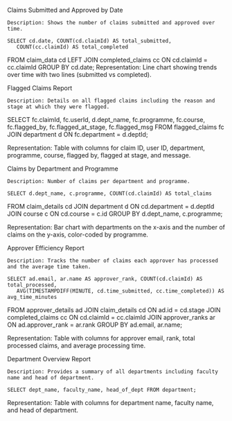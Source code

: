 Claims Submitted and Approved by Date

    Description: Shows the number of claims submitted and approved over time.

    SELECT cd.date, COUNT(cd.claimId) AS total_submitted, 
       COUNT(cc.claimId) AS total_completed
FROM claim_data cd
LEFT JOIN completed_claims cc ON cd.claimId = cc.claimId
GROUP BY cd.date;
Representation: Line chart showing trends over time with two lines (submitted vs completed).

Flagged Claims Report

    Description: Details on all flagged claims including the reason and stage at which they were flagged.

SELECT fc.claimId, fc.userId, d.dept_name, fc.programme, fc.course, fc.flagged_by, fc.flagged_at_stage, fc.flagged_msg
FROM flagged_claims fc
JOIN department d ON fc.department = d.deptId;

Representation: Table with columns for claim ID, user ID, department, programme, course, flagged by, flagged at stage, and message.

Claims by Department and Programme

    Description: Number of claims per department and programme.

    SELECT d.dept_name, c.programme, COUNT(cd.claimId) AS total_claims
FROM claim_details cd
JOIN department d ON cd.department = d.deptId
JOIN course c ON cd.course = c.id
GROUP BY d.dept_name, c.programme;

Representation: Bar chart with departments on the x-axis and the number of claims on the y-axis, color-coded by programme.

Approver Efficiency Report

    Description: Tracks the number of claims each approver has processed and the average time taken.

    SELECT ad.email, ar.name AS approver_rank, COUNT(cd.claimId) AS total_processed, 
       AVG(TIMESTAMPDIFF(MINUTE, cd.time_submitted, cc.time_completed)) AS avg_time_minutes
FROM approver_details ad
JOIN claim_details cd ON ad.id = cd.stage
JOIN completed_claims cc ON cd.claimId = cc.claimId
JOIN approver_ranks ar ON ad.approver_rank = ar.rank
GROUP BY ad.email, ar.name;

Representation: Table with columns for approver email, rank, total processed claims, and average processing time.

Department Overview Report

    Description: Provides a summary of all departments including faculty name and head of department.

    SELECT dept_name, faculty_name, head_of_dept FROM department;
Representation: Table with columns for department name, faculty name, and head of department.